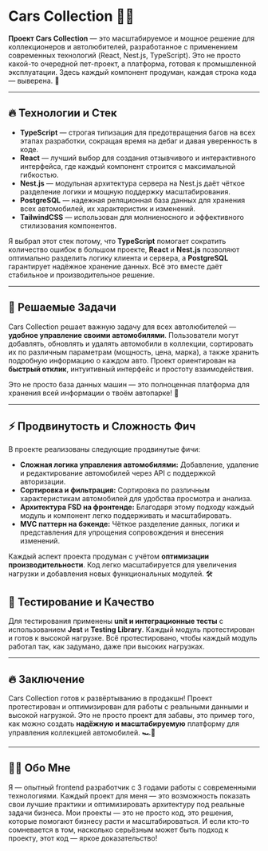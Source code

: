 # Cars Collection 🚗🔥

**Проект Cars Collection** — это масштабируемое и мощное решение для коллекционеров и автолюбителей, разработанное с применением современных технологий (React, Nest.js, TypeScript). Это не просто какой-то очередной пет-проект, а платформа, готовая к промышленной эксплуатации. Здесь каждый компонент продуман, каждая строка кода — выверена. 🚀

---

## 🔥 Технологии и Стек

- **TypeScript** — строгая типизация для предотвращения багов на всех этапах разработки, сокращая время на дебаг и давая уверенность в коде.
- **React** — лучший выбор для создания отзывчивого и интерактивного интерфейса, где каждый компонент строится с максимальной гибкостью.
- **Nest.js** — модульная архитектура сервера на Nest.js даёт чёткое разделение логики и мощную поддержку масштабирования.
- **PostgreSQL** — надежная реляционная база данных для хранения всех автомобилей, их характеристик и изменений.
- **TailwindCSS** — использован для молниеносного и эффективного стилизования компонентов.

Я выбрал этот стек потому, что **TypeScript** помогает сократить количество ошибок в большом проекте, **React** и **Nest.js** позволяют оптимально разделить логику клиента и сервера, а **PostgreSQL** гарантирует надёжное хранение данных. Всё это вместе даёт стабильное и производительное решение.

---

## 🚀 Решаемые Задачи

Cars Collection решает важную задачу для всех автолюбителей — **удобное управление своими автомобилями**. Пользователи могут добавлять, обновлять и удалять автомобили в коллекции, сортировать их по различным параметрам (мощность, цена, марка), а также хранить подробную информацию о каждом авто. Проект ориентирован на **быстрый отклик**, интуитивный интерфейс и простоту взаимодействия. 

Это не просто база данных машин — это полноценная платформа для хранения всей информации о твоём автопарке! 💪

---

## ⚡️ Продвинутость и Сложность Фич

В проекте реализованы следующие продвинутые фичи:

- **Сложная логика управления автомобилями:** Добавление, удаление и редактирование автомобилей через API с поддержкой авторизации.
- **Сортировка и фильтрация:** Сортировка по различным характеристикам автомобилей для удобства просмотра и анализа.
- **Архитектура FSD на фронтенде:** Благодаря этому подходу каждый модуль и компонент легко поддерживать и масштабировать.
- **MVC паттерн на бэкенде:** Чёткое разделение данных, логики и представления для упрощения сопровождения и внесения изменений.

Каждый аспект проекта продуман с учётом **оптимизации производительности**. Код легко масштабируется для увеличения нагрузки и добавления новых функциональных модулей. 🛠️

## 🧪 Тестирование и Качество

Для тестирования применены **unit и интеграционные тесты** с использованием **Jest** и **Testing Library**. Каждый модуль протестирован и готов к высокой нагрузке. Всё протестировано, чтобы каждый модуль работал так, как задумано, даже при высоких нагрузках.

---

## 🔥 Заключение

Cars Collection готов к развёртыванию в продакшн! Проект протестирован и оптимизирован для работы с реальными данными и высокой нагрузкой. Это не просто проект для забавы, это пример того, как можно создать **надёжную и масштабируемую** платформу для управления коллекцией автомобилей. 🏎️💨

---

## 👨‍💻 Обо Мне

Я — опытный frontend разработчик с 3 годами работы с современными технологиями. Каждый проект для меня — это возможность показать свои лучшие практики и оптимизировать архитектуру под реальные задачи бизнеса. Мои проекты — это не просто код, это решения, которые помогают бизнесу расти и масштабироваться. И если кто-то сомневается в том, насколько серьёзным может быть подход к проекту, этот код — яркое доказательство!
